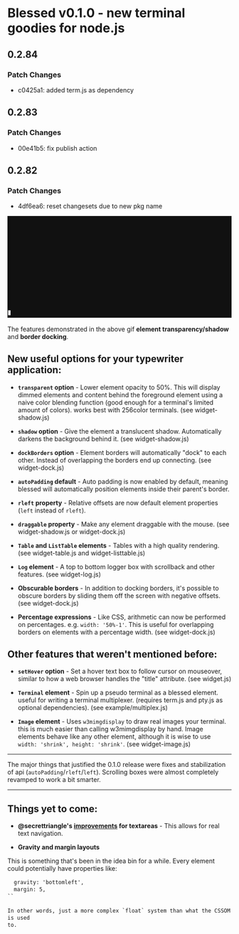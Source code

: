 # Blessed v0.1.0 - new terminal goodies for node.js

## 0.2.84

### Patch Changes

- c0425a1: added term.js as dependency

## 0.2.83

### Patch Changes

- 00e41b5: fix publish action

## 0.2.82

### Patch Changes

- 4df6ea6: reset changesets due to new pkg name

![blessed](https://raw.githubusercontent.com/chjj/blessed/master/img/v0.1.0-3.gif)

The features demonstrated in the above gif **element transparency/shadow** and
**border docking**.

## New useful options for your typewriter application:

- **`transparent` option** - Lower element opacity to 50%. This will display
  dimmed elements and content behind the foreground element using a naive color
  blending function (good enough for a terminal's limited amount of colors).
  works best with 256color terminals. (see widget-shadow.js)

- **`shadow` option** - Give the element a translucent shadow. Automatically
  darkens the background behind it. (see widget-shadow.js)

- **`dockBorders` option** - Element borders will automatically "dock" to each
  other. Instead of overlapping the borders end up connecting. (see
  widget-dock.js)

- **`autoPadding` default** - Auto padding is now enabled by default, meaning
  blessed will automatically position elements inside their parent's border.

- **`rleft` property** - Relative offsets are now default element properties
  (`left` instead of `rleft`).

- **`draggable` property** - Make any element draggable with the mouse. (see
  widget-shadow.js or widget-dock.js)

- **`Table` and `ListTable` elements** - Tables with a high quality rendering.
  (see widget-table.js and widget-listtable.js)

- **`Log` element** - A top to bottom logger box with scrollback and other
  features. (see widget-log.js)

- **Obscurable borders** - In addition to docking borders, it's possible to
  obscure borders by sliding them off the screen with negative offsets. (see
  widget-dock.js)

- **Percentage expressions** - Like CSS, arithmetic can now be performed on
  percentages. e.g. `width: '50%-1'`. This is useful for overlapping borders on
  elements with a percentage width. (see widget-dock.js)

## Other features that weren't mentioned before:

- **`setHover` option** - Set a hover text box to follow cursor on mouseover,
  similar to how a web browser handles the "title" attribute. (see widget.js)

- **`Terminal` element** - Spin up a pseudo terminal as a blessed element.
  useful for writing a terminal multiplexer. (requires term.js and pty.js as
  optional dependencies). (see example/multiplex.js)

- **`Image` element** - Uses `w3mimgdisplay` to draw real images your terminal.
  this is much easier than calling w3mimgdisplay by hand. Image elements behave
  like any other element, although it is wise to use `width: 'shrink', height:
'shrink'`. (see widget-image.js)

---

The major things that justified the 0.1.0 release were fixes and stabilization
of api (`autoPadding`/`rleft`/`left`). Scrolling boxes were almost completely
revamped to work a bit smarter.

---

## Things yet to come:

- **@secrettriangle's [improvements](https://github.com/slap-editor/slap) for
  textareas** - This allows for real text navigation.

- **Gravity and margin layouts**

This is something that's been in the idea bin for a while. Every element could
potentially have properties like:

```
  gravity: 'bottomleft',
  margin: 5,
``

In other words, just a more complex `float` system than what the CSSOM is used
to.
```
